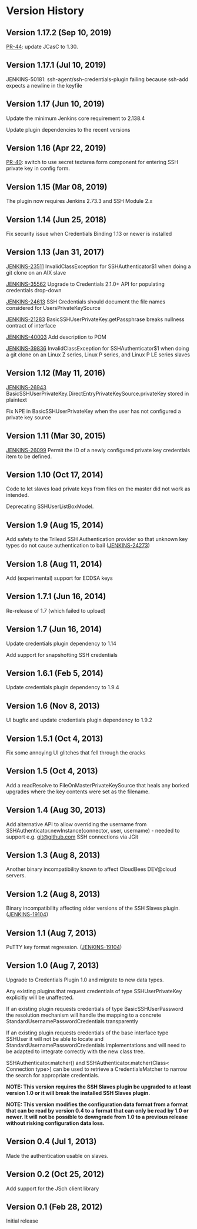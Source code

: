# Version History

## Version 1.17.2 (Sep 10, 2019)

[PR-44](https://github.com/jenkinsci/ssh-credentials-plugin/pull/44): update JCasC to 1.30.

## Version 1.17.1 (Jul 10, 2019)

JENKINS-50181: ssh-agent/ssh-credentials-plugin failing because ssh-add expects a newline in the keyfile

## Version 1.17 (Jun 10, 2019)

Update the minimum Jenkins core requirement to 2.138.4

Update plugin dependencies to the recent versions

## Version 1.16 (Apr 22, 2019)

[PR-40](https://github.com/jenkinsci/ssh-credentials-plugin/pull/40): switch to use secret textarea form component for entering SSH private key in config form.

## Version 1.15 (Mar 08, 2019)

The plugin now requires Jenkins 2.73.3 and SSH Module 2.x

## Version 1.14 (Jun 25, 2018)

Fix security issue when Credentials Binding 1.13 or newer is installed

## Version 1.13 (Jan 31, 2017)

[JENKINS-23511](https://issues.jenkins-ci.org/browse/JENKINS-23511) InvalidClassException for SSHAuthenticator$1 when doing a git clone on an AIX slave

[JENKINS-35562](https://issues.jenkins-ci.org/browse/JENKINS-35562) Upgrade to Credentials 2.1.0+ API for populating credentials drop-down

[JENKINS-24613](https://issues.jenkins-ci.org/browse/JENKINS-24613) SSH Credentials should document the file names considered for UsersPrivateKeySource

[JENKINS-21283](https://issues.jenkins-ci.org/browse/JENKINS-21283) BasicSSHUserPrivateKey.getPassphrase breaks nullness contract of interface

[JENKINS-40003](https://issues.jenkins-ci.org/browse/JENKINS-40003) Add description to POM

[JENKINS-39836](https://issues.jenkins-ci.org/browse/JENKINS-39836) InvalidClassException for SSHAuthenticator$1 when doing a git clone on an Linux Z series, Linux P series, and Linux P LE series slaves

## Version 1.12 (May 11, 2016)

[JENKINS-26943](https://issues.jenkins-ci.org/browse/JENKINS-26943) BasicSSHUserPrivateKey.DirectEntryPrivateKeySource.privateKey stored in plaintext

Fix NPE in BasicSSHUserPrivateKey when the user has not configured a private key source

## Version 1.11 (Mar 30, 2015)

[JENKINS-26099](https://issues.jenkins-ci.org/browse/JENKINS-26099) Permit the ID of a newly configured private key credentials item to be defined.

## Version 1.10 (Oct 17, 2014)

Code to let slaves load private keys from files on the master did not work as intended.

Deprecating SSHUserListBoxModel.

## Version 1.9 (Aug 15, 2014)

Add safety to the Trilead SSH Authentication provider so that unknown key types do not cause authentication to bail ([JENKINS-24273](https://issues.jenkins-ci.org/browse/JENKINS-24273))

## Version 1.8 (Aug 11, 2014)

Add (experimental) support for ECDSA keys

## Version 1.7.1 (Jun 16, 2014)

Re-release of 1.7 (which failed to upload)

## Version 1.7 (Jun 16, 2014)

Update credentials plugin dependency to 1.14

Add support for snapshotting SSH credentials

## Version 1.6.1 (Feb 5, 2014)

Update credentials plugin dependency to 1.9.4

## Version 1.6 (Nov 8, 2013)

UI bugfix and update credentials plugin dependency to 1.9.2

## Version 1.5.1 (Oct 4, 2013)

Fix some annoying UI glitches that fell through the cracks

## Version 1.5 (Oct 4, 2013)

Add a readResolve to FileOnMasterPrivateKeySource that heals any borked upgrades where the key contents were set as the filename.

## Version 1.4 (Aug 30, 2013)

Add alternative API to allow overriding the username from SSHAuthenticator.newInstance(connector, user, username) - needed to support e.g. git@github.com SSH connections via JGit

## Version 1.3 (Aug 8, 2013)

Another binary incompatibility known to affect CloudBees DEV@cloud servers.

## Version 1.2 (Aug 8, 2013)

Binary incompatibility affecting older versions of the SSH Slaves plugin. ([JENKINS-19104](https://issues.jenkins-ci.org/browse/JENKINS-19104))

## Version 1.1 (Aug 7, 2013)

PuTTY key format regression. ([JENKINS-19104](https://issues.jenkins-ci.org/browse/JENKINS-19104))

## Version 1.0 (Aug 7, 2013)

Upgrade to Credentials Plugin 1.0 and migrate to new data types.

Any existing plugins that request credentials of type SSHUserPrivateKey explicitly will be unaffected.

If an existing plugin requests credentials of type BasicSSHUserPassword the resolution mechanism will handle the mapping to a concrete StandardUsernamePasswordCredentials transparently

If an existing plugin requests credentials of the base interface type SSHUser it will not be able to locate and StandardUsernamePasswordCredentials implementations and will need to be adapted to integrate correctly with the new class tree.

SSHAuthenticator.matcher() and SSHAuthenticator.matcher(Class< Connection type>) can be used to retrieve a CredentialsMatcher to narrow the search for appropriate credentials. 

**NOTE: This version requires the SSH Slaves plugin be upgraded to at least version 1.0 or it will break the installed SSH Slaves plugin.**

**NOTE: This version modifies the configuration data format from a format that can be read by version 0.4 to a format that can only be read by 1.0 or newer. It will not be possible to downgrade from 1.0 to a previous release without risking configuration data loss.** 

## Version 0.4 (Jul 1, 2013)

Made the authentication usable on slaves.

## Version 0.2 (Oct 25, 2012)

Add support for the JSch client library

## Version 0.1 (Feb 28, 2012)

Initial release 
